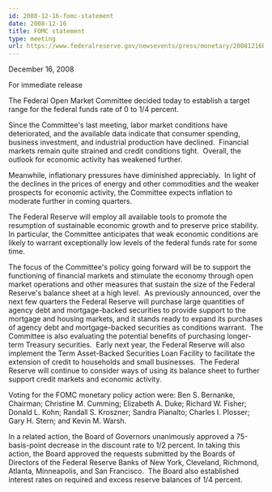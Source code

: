 ```yaml
---
id: 2008-12-16-fomc-statement
date: 2008-12-16
title: FOMC statement
type: meeting
url: https://www.federalreserve.gov/newsevents/press/monetary/20081216b.htm
---
```


December 16, 2008

For immediate release

The Federal Open Market Committee decided today to establish a target range for the federal funds rate of 0 to 1/4 percent.

Since the Committee's last meeting, labor market conditions have deteriorated, and the available data indicate that consumer spending, business investment, and industrial production have declined.  Financial markets remain quite strained and credit conditions tight.  Overall, the outlook for economic activity has weakened further.

Meanwhile, inflationary pressures have diminished appreciably.  In light of the declines in the prices of energy and other commodities and the weaker prospects for economic activity, the Committee expects inflation to moderate further in coming quarters.

The Federal Reserve will employ all available tools to promote the resumption of sustainable economic growth and to preserve price stability.  In particular, the Committee anticipates that weak economic conditions are likely to warrant exceptionally low levels of the federal funds rate for some time.

The focus of the Committee's policy going forward will be to support the functioning of financial markets and stimulate the economy through open market operations and other measures that sustain the size of the Federal Reserve's balance sheet at a high level.  As previously announced, over the next few quarters the Federal Reserve will purchase large quantities of agency debt and mortgage-backed securities to provide support to the mortgage and housing markets, and it stands ready to expand its purchases of agency debt and mortgage-backed securities as conditions warrant.  The Committee is also evaluating the potential benefits of purchasing longer-term Treasury securities.  Early next year, the Federal Reserve will also implement the Term Asset-Backed Securities Loan Facility to facilitate the extension of credit to households and small businesses.  The Federal Reserve will continue to consider ways of using its balance sheet to further support credit markets and economic activity.

Voting for the FOMC monetary policy action were: Ben S. Bernanke, Chairman; Christine M. Cumming; Elizabeth A. Duke; Richard W. Fisher; Donald L. Kohn; Randall S. Kroszner; Sandra Pianalto; Charles I. Plosser; Gary H. Stern; and Kevin M. Warsh.

In a related action, the Board of Governors unanimously approved a 75-basis-point decrease in the discount rate to 1/2 percent. In taking this action, the Board approved the requests submitted by the Boards of Directors of the Federal Reserve Banks of New York, Cleveland, Richmond, Atlanta, Minneapolis, and San Francisco.  The Board also established interest rates on required and excess reserve balances of 1/4 percent.